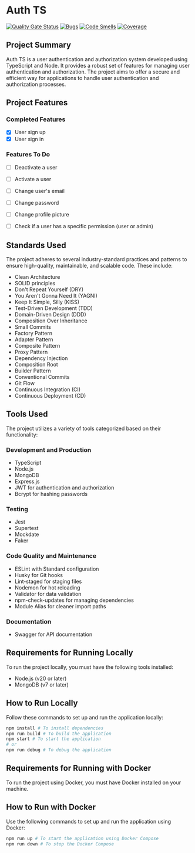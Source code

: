 # Auth TS

[![Quality Gate Status](https://sonarcloud.io/api/project_badges/measure?project=veidzj_auth-ts&metric=alert_status)](https://sonarcloud.io/summary/new_code?id=veidzj_auth-ts)
[![Bugs](https://sonarcloud.io/api/project_badges/measure?project=veidzj_auth-ts&metric=bugs)](https://sonarcloud.io/summary/new_code?id=veidzj_auth-ts)
[![Code Smells](https://sonarcloud.io/api/project_badges/measure?project=veidzj_auth-ts&metric=code_smells)](https://sonarcloud.io/summary/new_code?id=veidzj_auth-ts)
[![Coverage](https://sonarcloud.io/api/project_badges/measure?project=veidzj_auth-ts&metric=coverage)](https://sonarcloud.io/summary/new_code?id=veidzj_auth-ts)

## Project Summary

Auth TS is a user authentication and authorization system developed using TypeScript and Node. It provides a robust set of features for managing user authentication and authorization. The project aims to offer a secure and efficient way for applications to handle user authentication and authorization processes.


## Project Features

### Completed Features

- [x] User sign up
- [x] User sign in

### Features To Do

- [ ] Deactivate a user
- [ ] Activate a user
- [ ] Change user's email
- [ ] Change password
- [ ] Change profile picture
- [ ] Check if a user has a specific permission (user or admin)


## Standards Used

The project adheres to several industry-standard practices and patterns to ensure high-quality, maintainable, and scalable code. These include:

- Clean Architecture
- SOLID principles
- Don't Repeat Yourself (DRY)
- You Aren't Gonna Need It (YAGNI)
- Keep It Simple, Silly (KISS)
- Test-Driven Development (TDD)
- Domain-Driven Design (DDD)
- Composition Over Inheritance
- Small Commits
- Factory Pattern
- Adapter Pattern
- Composite Pattern
- Proxy Pattern
- Dependency Injection
- Composition Root
- Builder Pattern
- Conventional Commits
- Git Flow
- Continuous Integration (CI)
- Continuous Deployment (CD)


## Tools Used

The project utilizes a variety of tools categorized based on their functionality:

### Development and Production

- TypeScript
- Node.js
- MongoDB
- Express.js
- JWT for authentication and authorization
- Bcrypt for hashing passwords

### Testing

- Jest
- Supertest
- Mockdate
- Faker

### Code Quality and Maintenance

- ESLint with Standard configuration
- Husky for Git hooks
- Lint-staged for staging files
- Nodemon for hot reloading
- Validator for data validation
- npm-check-updates for managing dependencies
- Module Alias for cleaner import paths

### Documentation

- Swagger for API documentation


## Requirements for Running Locally

To run the project locally, you must have the following tools installed:

- Node.js (v20 or later)
- MongoDB (v7 or later)

## How to Run Locally

Follow these commands to set up and run the application locally:

```bash
npm install # To install dependencies
npm run build # To build the application
npm start # To start the application
# or
npm run debug # To debug the application
```


## Requirements for Running with Docker

To run the project using Docker, you must have Docker installed on your machine.

## How to Run with Docker

Use the following commands to set up and run the application using Docker:

```bash
npm run up # To start the application using Docker Compose
npm run down # To stop the Docker Compose
```
